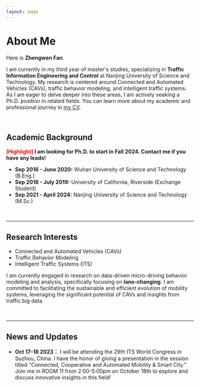 ```yaml
---
layout: page
---
```


# About Me

Here is **Zhengwen Fan**.

I am currently in my third year of master's studies, specializing in **Traffic Information Engineering and Control** at Nanjing University of Science and Technology. My research is centered around Connected and Automated Vehicles (CAVs), traffic behavior modeling, and intelligent traffic systems. As I am eager to delve deeper into these areas, I am actively seeking a Ph.D. position in related fields. You can learn more about my academic and professional journey in [my CV](https://matthewfan0227.github.io/file/Zhengwen_Fan_CV.pdf).

<br>

## Academic Background

**<font color='red'>[Highlight]</font> I am looking for Ph.D. to start in Fall 2024. Contact me if you have any leads!**

- **Sep 2016 - June 2020:** Wuhan University of Science and Technology (B.Eng.)
- **Sep 2018 - July 2019:** University of California, Riverside (Exchange Student)
- **Sep 2021 - April 2024:** Nanjing University of Science and Technology (M.Sc.)


<br>

---

## Research Interests

- Connected and Automated Vehicles (CAVs)
- Traffic Behavior Modeling
- Intelligent Traffic Systems (ITS)

I am currently engaged in research on data-driven micro-driving behavior modeling and analysis, specifically focusing on **lane-changing**. I am committed to facilitating the sustainable and efficient evolution of mobility systems, leveraging the significant potential of CAVs and insights from traffic big data.

<br>

---

## News and Updates

- **Oct 17-18 2023：** I will be attending the 29th ITS World Congress in Suzhou, China. I have the honor of giving a presentation in the session titled "Connected, Cooperative and Automated Mobility & Smart City." Join me in ROOM 11 from 2:00-5:00pm on October 18th to explore and discuss innovative insights in this field!